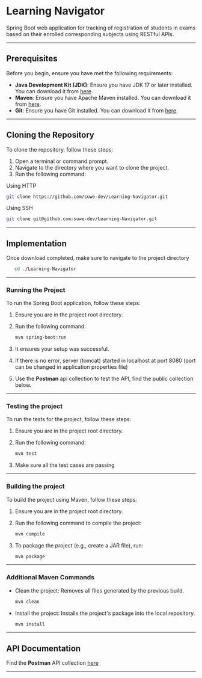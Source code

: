 # Learning Navigator

Spring Boot web application for tracking of registration of students in exams based on their enrolled corresponding subjects using RESTful APIs.

---
## Prerequisites

Before you begin, ensure you have met the following requirements:

- **Java Development Kit (JDK)**: Ensure you have JDK 17 or later installed. You can download it from [here](https://www.oracle.com/java/technologies/javase-downloads.html).
- **Maven**: Ensure you have Apache Maven installed. You can download it from [here](https://maven.apache.org/download.cgi).
- **Git**: Ensure you have Git installed. You can download it from [here](https://git-scm.com/downloads).

---
## Cloning the Repository

To clone the repository, follow these steps:

1. Open a terminal or command prompt.
2. Navigate to the directory where you want to clone the project.
3. Run the following command:

Using HTTP
   ```bash 
   git clone https://github.com/suwe-dev/Learning-Navigator.git
   ```
Using SSH
   ```bash
   git clone git@github.com:suwe-dev/Learning-Navigator.git
   ```
---
## Implementation

Once download completed, make sure to navigate to the project directory
```bash
   cd ./Learning-Navigator
```

---
### Running the Project

To run the Spring Boot application, follow these steps:

1. Ensure you are in the project root directory.

2. Run the following command:
   ```bash
   mvn spring-boot:run
   ```
3. It ensures your setup was successful. 

4. If there is no error, server (tomcat) started in localhost at port 8080 (port can be changed in application properties file)

5. Use the **Postman** api collection to test the API, find the public collection below.

---
### Testing the project

To run the tests for the project, follow these steps:

1. Ensure you are in the project root directory.

2. Run the following command:
   ```bash
   mvn test
   ```
3. Make sure all the test cases are passing

---
### Building the project

To build the project using Maven, follow these steps:

1. Ensure you are in the project root directory.

2. Run the following command to compile the project:
   ```bash
   mvn compile
   ```
3. To package the project (e.g., create a JAR file), run:
   ```bash
   mvn package
   ```
   
---
### Additional Maven Commands

* Clean the project: Removes all files generated by the previous build.
   ```bash
   mvn clean
   ```
* Install the project: Installs the project's package into the local repository.
   ```bash
   mvn install
   ```
  
---
## API Documentation
Find the **Postman** API collection [here](https://www.postman.com/supply-astronaut-79165515/workspace/crio/collection/27292799-273e92ab-8ac8-4ab3-b655-9780cfe4c171?action=share&creator=27292799)

---
